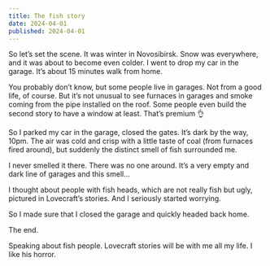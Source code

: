 ```yaml
---
title: The fish story
date: 2024-04-01
published: 2024-04-01
---
```


So let’s set the scene. It was winter in Novosibirsk. Snow was everywhere, and it was about to become even colder. I went to drop my car in the garage. It’s about 15 minutes walk from home.

You probably don’t know, but some people live in garages. Not from a good life, of course. But it’s not unusual to see furnaces in garages and smoke coming from the pipe installed on the roof. Some people even build the second story to have a window at least. That’s premium 👌

So I parked my car in the garage, closed the gates. It’s dark by the way, 10pm. The air was cold and crisp with a little taste of coal (from furnaces fired around), but suddenly the distinct smell of fish surrounded me.

I never smelled it there. There was no one around. It’s a very empty and dark line of garages and this smell… 

I thought about people with fish heads, which are not really fish but ugly, pictured in Lovecraft’s stories. And I seriously started worrying.

So I made sure that I closed the garage and quickly headed back home.

The end.

Speaking about fish people. Lovecraft stories will be with me all my life. I like his horror.